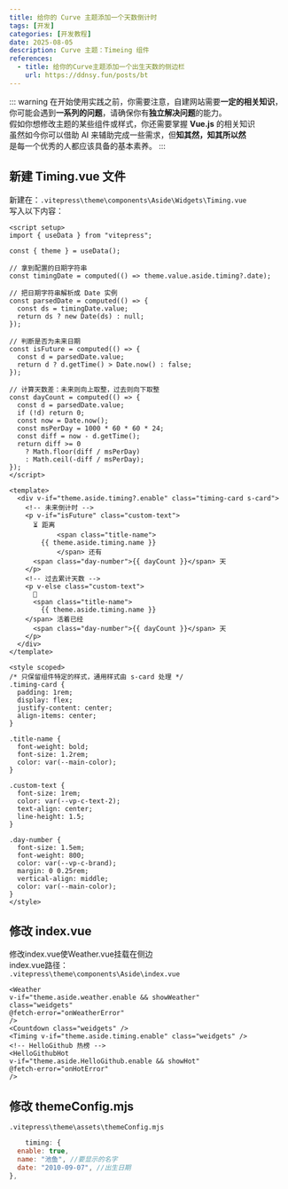 ```yaml
---
title: 给你的 Curve 主题添加一个天数倒计时
tags: [开发]
categories: [开发教程]
date: 2025-08-05
description: Curve 主题：Timeing 组件
references:
  - title: 给你的Curve主题添加一个出生天数的侧边栏
    url: https://ddnsy.fun/posts/bt
---
```

::: warning
在开始使用实践之前，你需要注意，自建网站需要**一定的相关知识**，你可能会遇到**一系列的问题**，请确保你有**独立解决问题**的能力。<br>
假如你想修改主题的某些组件或样式，你还需要掌握 **Vue.js** 的相关知识<br>
虽然如今你可以借助 AI 来辅助完成一些需求，但**知其然，知其所以然**<br>
是每一个优秀的人都应该具备的基本素养。
:::

## 新建 Timing.vue 文件
新建在：`.vitepress\theme\components\Aside\Widgets\Timing.vue`<br>
写入以下内容：
```vue
<script setup>
import { useData } from "vitepress";

const { theme } = useData();

// 拿到配置的日期字符串
const timingDate = computed(() => theme.value.aside.timing?.date);

// 把日期字符串解析成 Date 实例
const parsedDate = computed(() => {
  const ds = timingDate.value;
  return ds ? new Date(ds) : null;
});

// 判断是否为未来日期
const isFuture = computed(() => {
  const d = parsedDate.value;
  return d ? d.getTime() > Date.now() : false;
});

// 计算天数差：未来则向上取整，过去则向下取整
const dayCount = computed(() => {
  const d = parsedDate.value;
  if (!d) return 0;
  const now = Date.now();
  const msPerDay = 1000 * 60 * 60 * 24;
  const diff = now - d.getTime();
  return diff >= 0
    ? Math.floor(diff / msPerDay)
    : Math.ceil(-diff / msPerDay);
});
</script>

<template>
  <div v-if="theme.aside.timing?.enable" class="timing-card s-card">
    <!-- 未来倒计时 -->
    <p v-if="isFuture" class="custom-text">
      ⏳ 距离 
            <span class="title-name">
        {{ theme.aside.timing.name }}
            </span> 还有
      <span class="day-number">{{ dayCount }}</span> 天
    </p>
    <!-- 过去累计天数 -->
    <p v-else class="custom-text">
      💌 
      <span class="title-name">
        {{ theme.aside.timing.name }}
    </span> 活着已经
      <span class="day-number">{{ dayCount }}</span> 天
    </p>
  </div>
</template>

<style scoped>
/* 只保留组件特定的样式，通用样式由 s-card 处理 */
.timing-card {
  padding: 1rem;
  display: flex;
  justify-content: center;
  align-items: center;
}

.title-name {
  font-weight: bold;
  font-size: 1.2rem;
  color: var(--main-color);
}

.custom-text {
  font-size: 1rem;
  color: var(--vp-c-text-2);
  text-align: center;
  line-height: 1.5;
}

.day-number {
  font-size: 1.5em;
  font-weight: 800;
  color: var(--vp-c-brand);
  margin: 0 0.25rem;
  vertical-align: middle;
  color: var(--main-color);
}
</style>

```

## 修改 index.vue
修改index.vue使Weather.vue挂载在侧边<br>
index.vue路径：<br>
`.vitepress\theme\components\Aside\index.vue`

```vue{7}
<Weather
v-if="theme.aside.weather.enable && showWeather"
class="weidgets"
@fetch-error="onWeatherError"
/>
<Countdown class="weidgets" />
<Timing v-if="theme.aside.timing.enable" class="weidgets" />
<!-- HelloGithub 热榜 -->
<HelloGithubHot
v-if="theme.aside.HelloGithub.enable && showHot"
@fetch-error="onHotError"
/>
```

## 修改 themeConfig.mjs
`.vitepress\theme\assets\themeConfig.mjs`
```js
    timing: {
  enable: true,
  name: "池鱼", //要显示的名字
  date: "2010-09-07", //出生日期
},
```